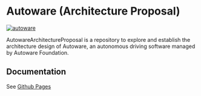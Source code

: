 # Autoware (Architecture Proposal)

[![autoware](https://user-images.githubusercontent.com/8327598/69472442-cca50b00-0ded-11ea-9da0-9e2302aa1061.png)](https://youtu.be/kn2bIU_g0oY)

AutowareArchitectureProposal is a repository to explore and establish the architecture design of Autoware, an autonomous driving software managed by Autoware Foundation.

## Documentation

See [Github Pages](https://tier4.github.io/autoware.proj/tree/main/)
